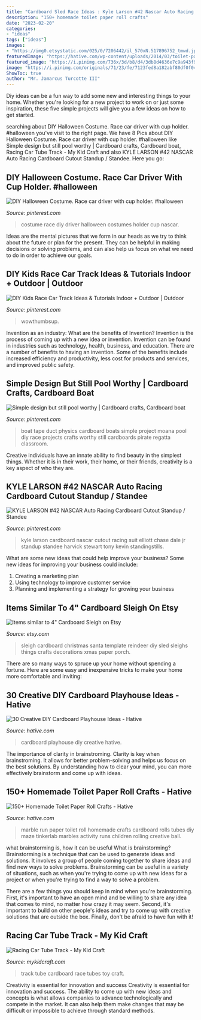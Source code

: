```yaml
---
title: "Cardboard Sled Race Ideas : Kyle Larson #42 Nascar Auto Racing Cardboard Cutout Standup / Standee"
description: "150+ homemade toilet paper roll crafts"
date: "2023-02-20"
categories:
- "ideas"
tags: ["ideas"]
images:
- "https://img0.etsystatic.com/025/0/7206442/il_570xN.517896752_tmwd.jpg"
featuredImage: "https://hative.com/wp-content/uploads/2014/03/toilet-paper-roll-crafts/2-handmade-marble-run.jpg"
featured_image: "https://i.pinimg.com/736x/3d/b8/d4/3db8d4636e7c9a943f91b6f75ee49919.jpg"
image: "https://i.pinimg.com/originals/71/23/fe/7123fed8a182abf80df0f04ec07306d7.jpg"
ShowToc: true
author: "Mr. Jamarcus Turcotte III"
---
```



Diy ideas can be a fun way to add some new and interesting things to your home. Whether you're looking for a new project to work on or just some inspiration, these five simple projects will give you a few ideas on how to get started.

	

		
searching about DIY Halloween Costume. Race car driver with cup holder. #halloween you've visit to the right page. We have 8 Pics about DIY Halloween Costume. Race car driver with cup holder. #halloween like Simple design but still pool worthy | Cardboard crafts, Cardboard boat, Racing Car Tube Track - My Kid Craft and also KYLE LARSON #42 NASCAR Auto Racing Cardboard Cutout Standup / Standee. Here you go:
		
    
## DIY Halloween Costume. Race Car Driver With Cup Holder. #halloween

<img loading=lazy src="https://i.pinimg.com/736x/29/74/4a/29744a7100cad11cc63414184688cbdc--family-halloween-diy-halloween.jpg" onerror="this.onerror=null;this.src='https://tse1.mm.bing.net/th?id=OIP.30sEMR9qRBkjgM2Xaq4pHwHaJ4&amp;pid=15.1';" alt="DIY Halloween Costume. Race car driver with cup holder. #halloween">

_Source: pinterest.com_

>costume race diy driver halloween costumes holder cup nascar. 

	

Ideas are the mental pictures that we form in our heads as we try to think about the future or plan for the present. They can be helpful in making decisions or solving problems, and can also help us focus on what we need to do in order to achieve our goals.

    
## DIY Kids Race Car Track Ideas &amp; Tutorials Indoor + Outdoor | Outdoor

<img loading=lazy src="https://i.pinimg.com/736x/3d/b8/d4/3db8d4636e7c9a943f91b6f75ee49919.jpg" onerror="this.onerror=null;this.src='https://tse3.mm.bing.net/th?id=OIP.t2F6HyqEIY9zh2FBpevmNAHaQq&amp;pid=15.1';" alt="DIY Kids Race Car Track Ideas &amp; Tutorials Indoor + Outdoor | Outdoor">

_Source: pinterest.com_

>wowthumbsup. 

	

Invention as an industry: What are the benefits of Invention?
Invention is the process of coming up with a new idea or invention. Invention can be found in industries such as technology, health, business, and education. There are a number of benefits to having an invention. Some of the benefits include increased efficiency and productivity, less cost for products and services, and improved public safety.

    
## Simple Design But Still Pool Worthy | Cardboard Crafts, Cardboard Boat

<img loading=lazy src="https://i.pinimg.com/originals/71/23/fe/7123fed8a182abf80df0f04ec07306d7.jpg" onerror="this.onerror=null;this.src='https://tse3.mm.bing.net/th?id=OIP.VWSaCTxx5TkjpBUJ8BLOjwHaJ4&amp;pid=15.1';" alt="Simple design but still pool worthy | Cardboard crafts, Cardboard boat">

_Source: pinterest.com_

>boat tape duct physics cardboard boats simple project moana pool diy race projects crafts worthy still cardboards pirate regatta classroom. 

	

Creative individuals have an innate ability to find beauty in the simplest things. Whether it is in their work, their home, or their friends, creativity is a key aspect of who they are.

    
## KYLE LARSON #42 NASCAR Auto Racing Cardboard Cutout Standup / Standee

<img loading=lazy src="https://i.pinimg.com/736x/e2/33/fb/e233fb79fc691b41d0609a65fcd5308c--racing.jpg" onerror="this.onerror=null;this.src='https://tse4.mm.bing.net/th?id=OIP.qrcoW_4icNpWfgG8AV-zQAHaR0&amp;pid=15.1';" alt="KYLE LARSON #42 NASCAR Auto Racing Cardboard Cutout Standup / Standee">

_Source: pinterest.com_

>kyle larson cardboard nascar cutout racing suit elliott chase dale jr standup standee harvick stewart tony kevin standingstills. 

	

What are some new ideas that could help improve your business?
Some new ideas for improving your business could include: 
1. Creating a marketing plan 
2. Using technology to improve customer service 
3. Planning and implementing a strategy for growing your business 

    
## Items Similar To 4&quot; Cardboard Sleigh On Etsy

<img loading=lazy src="https://img0.etsystatic.com/025/0/7206442/il_570xN.517896752_tmwd.jpg" onerror="this.onerror=null;this.src='https://tse4.mm.bing.net/th?id=OIP.UMrJph9GBpkOM7zQy6fPdQHaF1&amp;pid=15.1';" alt="Items similar to 4&quot; Cardboard Sleigh on Etsy">

_Source: etsy.com_

>sleigh cardboard christmas santa template reindeer diy sled sleighs things crafts decorations xmas paper porch. 

	

There are so many ways to spruce up your home without spending a fortune. Here are some easy and inexpensive tricks to make your home more comfortable and inviting:

    
## 30 Creative DIY Cardboard Playhouse Ideas - Hative

<img loading=lazy src="http://hative.com/wp-content/uploads/2014/04/cardboard-playhouse/9-cardboard-car-for-kids.jpg" onerror="this.onerror=null;this.src='https://tse1.mm.bing.net/th?id=OIP.MLPg6JzdP-7EBdUM_A2XbQHaFH&amp;pid=15.1';" alt="30 Creative DIY Cardboard Playhouse Ideas - Hative">

_Source: hative.com_

>cardboard playhouse diy creative hative. 

	

The importance of clarity in brainstroming.
Clarity is key when brainstroming. It allows for better problem-solving and helps us focus on the best solutions. By understanding how to clear your mind, you can more effectively brainstorm and come up with ideas.

    
## 150+ Homemade Toilet Paper Roll Crafts - Hative

<img loading=lazy src="https://hative.com/wp-content/uploads/2014/03/toilet-paper-roll-crafts/2-handmade-marble-run.jpg" onerror="this.onerror=null;this.src='https://tse3.mm.bing.net/th?id=OIP.fzywqB7vxpmYUvljQI2r1QHaE6&amp;pid=15.1';" alt="150+ Homemade Toilet Paper Roll Crafts - Hative">

_Source: hative.com_

>marble run paper toilet roll homemade crafts cardboard rolls tubes diy maze tinkerlab marbles activity runs children rolling creative ball. 

	

what brainstorming is, how it can be useful
What is brainstorming?
Brainstorming is a technique that can be used to generate ideas and solutions. It involves a group of people coming together to share ideas and find new ways to solve problems. Brainstorming can be useful in a variety of situations, such as when you're trying to come up with new ideas for a project or when you're trying to find a way to solve a problem.

There are a few things you should keep in mind when you're brainstorming. First, it's important to have an open mind and be willing to share any idea that comes to mind, no matter how crazy it may seem. Second, it's important to build on other people's ideas and try to come up with creative solutions that are outside the box. Finally, don't be afraid to have fun with it!

    
## Racing Car Tube Track - My Kid Craft

<img loading=lazy src="http://mykidcraft.com/images/toy-car-cardboard-tubes-toy-cardboard-tubes-race-track-preschooler-craft1.JPG" onerror="this.onerror=null;this.src='https://tse2.mm.bing.net/th?id=OIP.g_6npMiHk56FjqeS430_yAHaFj&amp;pid=15.1';" alt="Racing Car Tube Track - My Kid Craft">

_Source: mykidcraft.com_

>track tube cardboard race tubes toy craft. 

	

Creativity is essential for innovation and success
Creativity is essential for innovation and success. The ability to come up with new ideas and concepts is what allows companies to advance technologically and compete in the market. It can also help them make changes that may be difficult or impossible to achieve through standard methods.

